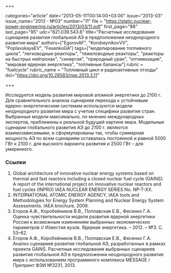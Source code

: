 +++

categories="article"
date="2013-05-11T00:14:00+03:00"
issue="2013-03"
issue_name="2013 - №03"
number="11"
file = "https://static.nuclear-power-engineering.ru/articles/2013/03/11.pdf"
first_page="88"
last_page="95"
udc="621.039.543.6"
title="Расчетные исследования сценариев развития глобальной АЭ в предположении неоднородного развития мира"
authors=["EgorovAF", "KorobeynikovVV", "PoplavskayaEV", "FesenkoGA"]
tags=["моделирование топливного цикла", "легководные реакторы", "тяжеловодные реакторы", "реакторы на быстрых нейтронах", "синергия", "природный уран", "оптимизация", "мировая ядерная энергетика", "топливные балансы"]
rubric = "fuelcycle"
rubric_name = "Топливный цикл и радиоактивные отходы"
doi="https://doi.org/10.26583/npe.2013.3.11"

+++

Исследуется модель развития мировой атомной энергетики до 2100 г. Для сравнительного анализа сценариев перехода к устойчивым ядерно-энергетическим системам используются модели неоднородного развития мира с учетом специфики развития стран. Выбранные модели максимально, по мнению международных экспертов, приближены к реальной будущей картине мира. Модельные сценарии глобального развития АЭ до 2100 г. являются взаимозависимыми, и сформулированы так, чтобы суммарная мощность АЭ по всем сценариям оставалась постоянной и равной 5000 ГВт к 2100 г. для высокого варианта развития и 2500 ГВт – для умеренного.

### Ссылки

1. Global architecture of innovative nuclear energy systems based on thermal and fast reactors including a closed nuclear fuel cycle (GAINS): A report of the international project on innovative nuclear reactors and fuel cycles (INPRO) IAEA NUCLEAR ENERGY SERIES No. NP-T-XX.
2. INTERNATIONAL ATOMIC ENERGY AGENCY, IAEA tools and Methodologies for Energy System Planning and Nuclear Energy System Assessments. IAEA brochure, 2009.
3. Егоров А.Ф., Коробейников В.В., Поплавская Е.В., Фесенко Г.А. Оценка чувствительности модели развития ядерной энергетики России к возможным изменениям выбранных экономических параметров // Известия вузов. Ядерная энергетика. – 2012. – №3. С. 53–62.
4. Егоров А.Ф., Коробейников В.В., Поплавская Е.В., Фесенко Г.А. Анализ сценариев развития глобальной АЭ, разработанных в рамках проекта GAINS. Расчетные исследования выбранных сценариев развития глобальной АЭ в предположении неоднородного развития мира с использованием программного комплекса MESSAGE / Препринт ФЭИ №3231, 2013.